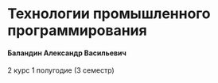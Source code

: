 # Технологии промышленного программирования

#### Баландин Александр Васильевич

2 курс 1 полугодие (3 семестр)
